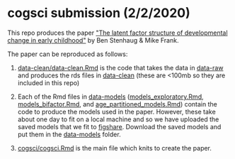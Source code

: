 # cogsci submission (2/2/2020)

This repo produces the paper ["The latent factor structure of developmental change in early childhood"](cogsci/cogsci.pdf) by Ben Stenhaug & Mike Frank.

The paper can be reproduced as follows:

1. [data-clean/data-clean.Rmd](data-clean/data-clean.Rmd) is the code that takes the data in [data-raw](data-raw) and produces the rds files in [data-clean](data-clean) (these are <100mb so they are included in this repo)

2. Each of the Rmd files in [data-models](data-models) ([models_exploratory.Rmd](data-models/models_exploratory.Rmd), [models_bifactor.Rmd](data-models/models_bifactor.Rmd), and [age_partitioned_models.Rmd](data-models/age_partitioned_models.Rmd)) contain the code to produce the models used in the paper. However, these take about one day to fit on a local machine and so we have uploaded the saved models that we fit to [figshare](https://figshare.com/projects/The_latent_factor_structure_of_developmental_change_in_early_childhood/75189). Download the saved models and put them in the [data-models](data-models) folder.

3. [cogsci/cogsci.Rmd](cogsci/cogsci.Rmd) is the main file which knits to create the paper.
